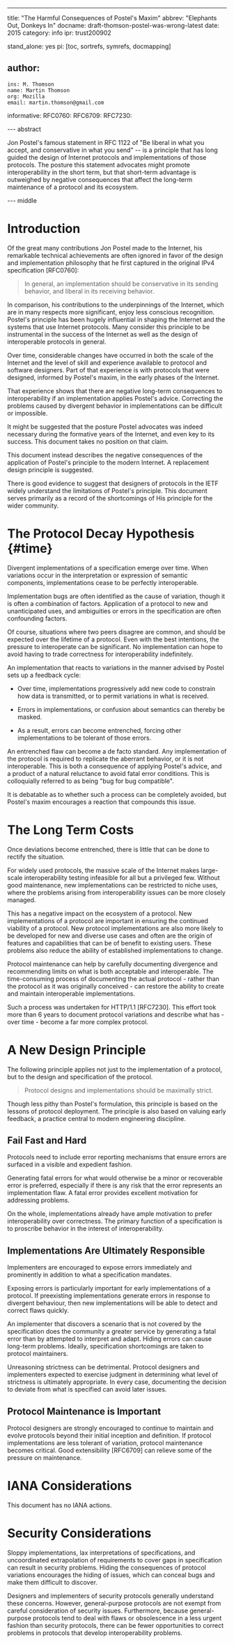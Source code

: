 ---
title: "The Harmful Consequences of Postel's Maxim"
abbrev: "Elephants Out, Donkeys In"
docname: draft-thomson-postel-was-wrong-latest
date: 2015
category: info
ipr: trust200902

stand_alone: yes
pi: [toc, sortrefs, symrefs, docmapping]

author:
 -
    ins: M. Thomson
    name: Martin Thomson
    org: Mozilla
    email: martin.thomson@gmail.com


informative:
  RFC0760:
  RFC6709:
  RFC7230:


--- abstract

Jon Postel's famous statement in RFC 1122 of "Be liberal in what you accept, and
conservative in what you send" -- is a principle that has long guided the design
of Internet protocols and implementations of those protocols.  The posture this
statement advocates might promote interoperability in the short term, but that
short-term advantage is outweighed by negative consequences that affect the
long-term maintenance of a protocol and its ecosystem.


--- middle

# Introduction

Of the great many contributions Jon Postel made to the Internet, his remarkable
technical achievements are often ignored in favor of the design and
implementation philosophy that he first captured in the original IPv4
specification [RFC0760]:

> In general, an implementation should be conservative in its sending behavior,
  and liberal in its receiving behavior.

In comparison, his contributions to the underpinnings of the Internet, which are
in many respects more significant, enjoy less conscious recognition.  Postel's
principle has been hugely influential in shaping the Internet and the systems
that use Internet protocols.  Many consider this principle to be instrumental in
the success of the Internet as well as the design of interoperable protocols in
general.

Over time, considerable changes have occurred in both the scale of the Internet
and the level of skill and experience available to protocol and software
designers.  Part of that experience is with protocols that were designed,
informed by Postel's maxim, in the early phases of the Internet.

That experience shows that there are negative long-term consequences to
interoperability if an implementation applies Postel's advice.  Correcting the
problems caused by divergent behavior in implementations can be difficult or
impossible.

It might be suggested that the posture Postel advocates was indeed necessary
during the formative years of the Internet, and even key to its success.  This
document takes no position on that claim.

This document instead describes the negative consequences of the application of
Postel's principle to the modern Internet.  A replacement design principle is
suggested.

There is good evidence to suggest that designers of protocols in the IETF widely
understand the limitations of Postel's principle.  This document serves
primarily as a record of the shortcomings of His principle for the wider
community.


# The Protocol Decay Hypothesis {#time}

Divergent implementations of a specification emerge over time.  When
variations occur in the interpretation or expression of semantic components,
implementations cease to be perfectly interoperable.

Implementation bugs are often identified as the cause of variation, though it is
often a combination of factors.  Application of a protocol to new and
unanticipated uses, and ambiguities or errors in the specification are often
confounding factors.

Of course, situations where two peers disagree are common, and should be
expected over the lifetime of a protocol.  Even with the best intentions, the
pressure to interoperate can be significant.  No implementation can hope to
avoid having to trade correctness for interoperability indefinitely.

An implementation that reacts to variations in the manner advised by Postel sets
up a feedback cycle:

* Over time, implementations progressively add new code to constrain how data is
  transmitted, or to permit variations in what is received.

* Errors in implementations, or confusion about semantics can thereby be masked.

* As a result, errors can become entrenched, forcing other implementations to be
  tolerant of those errors.

An entrenched flaw can become a de facto standard.  Any implementation of the
protocol is required to replicate the aberrant behavior, or it is not
interoperable.  This is both a consequence of applying Postel's advice, and a
product of a natural reluctance to avoid fatal error conditions.  This is
colloquially referred to as being "bug for bug compatible".

It is debatable as to whether such a process can be completely avoided, but
Postel's maxim encourages a reaction that compounds this issue.


# The Long Term Costs

Once deviations become entrenched, there is little that can be done to rectify
the situation.

For widely used protocols, the massive scale of the Internet makes large-scale
interoperability testing infeasible for all but a privileged few.  Without good
maintenance, new implementations can be restricted to niche uses, where the
problems arising from interoperability issues can be more closely managed.

This has a negative impact on the ecosystem of a protocol.  New implementations
of a protocol are important in ensuring the continued viability of a protocol.
New protocol implementations are also more likely to be developed for new and
diverse use cases and often are the origin of features and capabilities that can
be of benefit to existing users.  These problems also reduce the ability of
established implementations to change.

Protocol maintenance can help by carefully documenting divergence and
recommending limits on what is both acceptable and interoperable.  The
time-consuming process of documenting the actual protocol - rather than the
protocol as it was originally conceived - can restore the ability to create and
maintain interoperable implementations.

Such a process was undertaken for HTTP/1.1 [RFC7230]. This effort took more than
6 years to document protocol variations and describe what has - over time -
become a far more complex protocol.


# A New Design Principle

The following principle applies not just to the implementation of a protocol,
but to the design and specification of the protocol.

> Protocol designs and implementations should be maximally strict.

Though less pithy than Postel's formulation, this principle is based on the
lessons of protocol deployment.  The principle is also based on valuing early
feedback, a practice central to modern engineering discipline.


## Fail Fast and Hard

Protocols need to include error reporting mechanisms that ensure errors are
surfaced in a visible and expedient fashion.

Generating fatal errors for what would otherwise be a minor or recoverable error
is preferred, especially if there is any risk that the error represents an
implementation flaw.  A fatal error provides excellent motivation for addressing
problems.

On the whole, implementations already have ample motivation to prefer
interoperability over correctness.  The primary function of a specification is
to proscribe behavior in the interest of interoperability.


## Implementations Are Ultimately Responsible

Implementers are encouraged to expose errors immediately and prominently in
addition to what a specification mandates.

Exposing errors is particularly important for early implementations of a
protocol.  If preexisting implementations generate errors in response to
divergent behaviour, then new implementations will be able to detect and correct
flaws quickly.

An implementer that discovers a scenario that is not covered by the
specification does the community a greater service by generating a fatal error
than by attempted to interpret and adapt.  Hiding errors can cause long-term
problems.  Ideally, specification shortcomings are taken to protocol
maintainers.

Unreasoning strictness can be detrimental.  Protocol designers and implementers
expected to exercise judgment in determining what level of strictness is
ultimately appropriate.  In every case, documenting the decision to deviate from
what is specified can avoid later issues.


## Protocol Maintenance is Important

Protocol designers are strongly encouraged to continue to maintain and evolve
protocols beyond their initial inception and definition.  If protocol
implementations are less tolerant of variation, protocol maintenance becomes
critical.  Good extensibility [RFC6709] can relieve some of the pressure on
maintenance.


# IANA Considerations

This document has no IANA actions.


# Security Considerations

Sloppy implementations, lax interpretations of specifications, and uncoordinated
extrapolation of requirements to cover gaps in specification can result in
security problems.  Hiding the consequences of protocol variations encourages
the hiding of issues, which can conceal bugs and make them difficult to
discover.

Designers and implementers of security protocols generally understand these
concerns.  However, general-purpose protocols are not exempt from careful
consideration of security issues.  Furthermore, because general-purpose
protocols tend to deal with flaws or obsolescence in a less urgent fashion than
security protocols, there can be fewer opportunities to correct problems in
protocols that develop interoperability problems.
